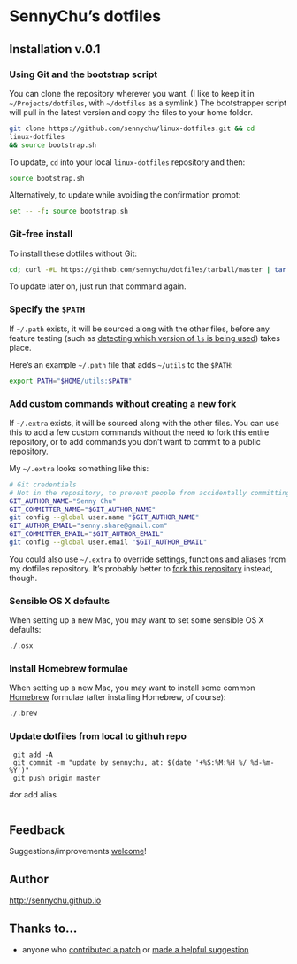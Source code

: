 # SennyChu’s dotfiles

## Installation v.0.1

### Using Git and the bootstrap script

You can clone the repository wherever you want. (I like to keep it in `~/Projects/dotfiles`, with `~/dotfiles` as a symlink.) The bootstrapper script will pull in the latest version and copy the files to your home folder.

```bash
git clone https://github.com/sennychu/linux-dotfiles.git && cd 
linux-dotfiles 
&& source bootstrap.sh
```

To update, `cd` into your local `linux-dotfiles` repository and then:

```bash
source bootstrap.sh
```

Alternatively, to update while avoiding the confirmation prompt:

```bash
set -- -f; source bootstrap.sh
```

### Git-free install

To install these dotfiles without Git:

```bash
cd; curl -#L https://github.com/sennychu/dotfiles/tarball/master | tar -xzv --strip-components 1 --exclude={README.md,bootstrap.sh}
```

To update later on, just run that command again.

### Specify the `$PATH`

If `~/.path` exists, it will be sourced along with the other files, before any feature testing (such as [detecting which version of `ls` is being used](https://github.com/sennychu/dotfiles/blob/aff769fd75225d8f2e481185a71d5e05b76002dc/.aliases#L21-26)) takes place.

Here’s an example `~/.path` file that adds `~/utils` to the `$PATH`:

```bash
export PATH="$HOME/utils:$PATH"
```

### Add custom commands without creating a new fork

If `~/.extra` exists, it will be sourced along with the other files. You can use this to add a few custom commands without the need to fork this entire repository, or to add commands you don’t want to commit to a public repository.

My `~/.extra` looks something like this:

```bash
# Git credentials
# Not in the repository, to prevent people from accidentally committing under my name
GIT_AUTHOR_NAME="Senny Chu"
GIT_COMMITTER_NAME="$GIT_AUTHOR_NAME"
git config --global user.name "$GIT_AUTHOR_NAME"
GIT_AUTHOR_EMAIL="senny.share@gmail.com"
GIT_COMMITTER_EMAIL="$GIT_AUTHOR_EMAIL"
git config --global user.email "$GIT_AUTHOR_EMAIL"
```

You could also use `~/.extra` to override settings, functions and aliases from my dotfiles repository. It’s probably better to [fork this repository](https://github.com/sennychu/dotfiles/fork_select) instead, though.

### Sensible OS X defaults

When setting up a new Mac, you may want to set some sensible OS X defaults:

```bash
./.osx
```

### Install Homebrew formulae

When setting up a new Mac, you may want to install some common [Homebrew](http://brew.sh/) formulae (after installing Homebrew, of course):

```bash
./.brew
```

### Update dotfiles from local to githuh repo
```cd ~/dotfiles
 git add -A
 git commit -m "update by sennychu, at: $(date '+%S:%M:%H %/ %d-%m-%Y')"
 git push origin master
```

#or add alias
```alias updateBash="source /Users/sennychu/dotfiles/bootstrap.sh -f; cd /Users/sennychu/dotfiles; git add -A; git commit -m 'update by sennychu, at: $(date '+%S:%M:%H %/ %d-%m-%Y')'; git push origin master;"
```

## Feedback

Suggestions/improvements
[welcome](https://github.com/sennychu/dotfiles/issues)!

## Author
http://sennychu.github.io

## Thanks to…

* anyone who [contributed a patch](https://github.com/sennychu/dotfiles/contributors) or [made a helpful suggestion](https://github.com/sennychu/dotfiles/issues)

